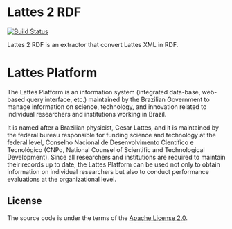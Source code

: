 # Lattes 2 RDF

[![Build Status](https://travis-ci.org/dbpedia-pt/lattes-2-rdf.svg?branch=master)](https://travis-ci.org/dbpedia-pt/lattes-2-rdf)

Lattes 2 RDF is an extractor that convert Lattes XML in RDF.


# Lattes Platform

The Lattes Platform is an information system (integrated data-base, web-based query interface, etc.) maintained by the Brazilian Government to manage information on science, technology, and innovation related to individual researchers and institutions working in Brazil.

It is named after a Brazilian physicist, Cesar Lattes, and it is maintained by the federal bureau responsible for funding science and technology at the federal level, Conselho Nacional de Desenvolvimento Científico e Tecnológico (CNPq, National Counsel of Scientific and Technological Development). Since all researchers and institutions are required to maintain their records up to date, the Lattes Platform can be used not only to obtain information on individual researchers but also to conduct performance evaluations at the organizational level.


## License

The source code is under the terms of the [Apache License 2.0](https://github.com/dbpedia-pt/lattes-2-rdf/blob/master/LICENSE).



